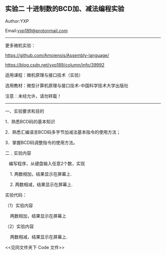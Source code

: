 实验二 十进制数的BCD加、减法编程实验
-----------------------------------------------------------------
Author:YXP

Email:yxp189@protonmail.com
***************************************************************
更多微机实验：

https://github.com/Amoiensis/Assembly-language/

https://blog.csdn.net/yxp189/column/info/39992

适用课程：微机原理与接口技术（实验）

选用教材：微型计算机原理与接口技术-中国科学技术大学出版社

注意：未经允许，请勿转载！
***************************************************************

一、实验要求和目的    

1．熟悉BCD码的基本知识 

2．熟悉汇编语言BCD码多字节加减法基本指令的使用方法； 

3．掌握BCD码调整指令的使用方法。

二﹑实验内容

   编写程序，从键盘输入任意2个数，实现

    1. 两数相加，结果显示在屏幕上.

    2. 两数相减，结果显示在屏幕上.



实验代码：

（1）实验内容

    两数相加，结果显示在屏幕上
    
（2）实验内容

    两数相减，结果显示在屏幕上.
     
 <<见同文件夹下 Code 文件>>
 
